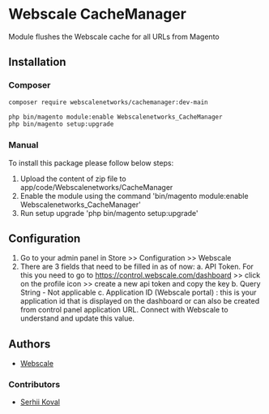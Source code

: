 # Webscale CacheManager

Module flushes the Webscale cache for all URLs from Magento

## Installation

### Composer

```bash
composer require webscalenetworks/cachemanager:dev-main

php bin/magento module:enable Webscalenetworks_CacheManager
php bin/magento setup:upgrade
```

### Manual
To install this package please follow below steps:

1. Upload the content of zip file to app/code/Webscalenetworks/CacheManager
2. Enable the module using the command 'bin/magento module:enable Webscalenetworks_CacheManager'
3. Run setup upgrade 'php bin/magento setup:upgrade'

## Configuration

1. Go to your admin panel in Store >> Configuration >> Webscale
2. There are 3 fields that need to be filled in as of now:
    a. API Token. For this you need to go to https://control.webscale.com/dashboard >> click on the profile icon >> create a new api token and copy the key
    b. Query String - Not applicable
    c. Application ID (Webscale portal) : this is your application id that is displayed on the dashboard or can also be created from control panel application URL. Connect with Webscale to understand and update this value.

## Authors

* [Webscale](mailto:harshada@webscalenetworks.com)

### Contributors

* [Serhii Koval](mailto:sergiy.koval@gmail.com)
